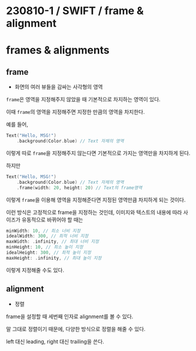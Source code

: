 # 230810-1 / SWIFT / frame & alignment
# frames & alignments

## frame 

- 화면의 여러 뷰들을 감싸는 사각형의 영역

`frame`은 영역을 지정해주지 않았을 때 기본적으로 차지하는 영역이 있다. 

이때 `frame`의 영역을 지정해주면 지정한 만큼의 영역을 차지한다. 

예를 들어, 
```swift
Text("Hello, MSG!")
	.background(Color.blue) // Text 자체의 영역
```
이렇게 따로 `frame`을 지정해주지 않는다면 기본적으로 가지는 영역만을 차지하게 된다.

하지만 
```swift
Text("Hello, MSG!")
    .background(Color.blue) // Text 자체의 영역 
    .frame(width: 20, height: 20) // Text의 frame영역
```
이렇게 `frame`을 이용해 영역을 지정해준다면 지정된 영역만큼 차지하게 되는 것이다. 

이런 방식은 고정적으로 frame을 지정하는 것인데, 이미지와 텍스트의 내용에 따라 사이즈가 유동적으로 바뀌어야 할 때는 

```swift
minWidth: 10, // 최소 너비 지정
idealWidth: 300, // 최적 너비 지정
maxWidth: .infinity, // 최대 너비 지정
minHeight: 10, // 최소 높이 지정
idealHeight: 300, // 최적 높이 지정
maxHeight: .infinity, // 최대 높이 지정
```

이렇게 지정해줄 수도 있다. 

## alignment

- 정렬

frame을 설정할 때 세번째 인자로 alignment를 볼 수 있다. 

말 그대로 정렬이기 때문에, 다양한 방식으로 정렬을 해줄 수 있다.

left 대신 leading, right 대신 trailing을 쓴다.
